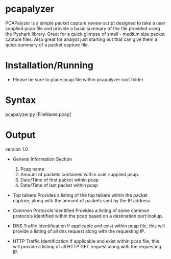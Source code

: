 # pcapalyzer

PCAPalyzer is a simple packet capture review script designed to take a user supplied pcap file and provide a basic summary of the file provided using the Pyshark library. Great for a quick glimpse of small - medium size packet capture files. Also great for analyst just starting out that can give them a quick summary of a packet capture file.  

# Installation/Running

- Please be sure to place pcap file within pcapalyzer root folder.

# Syntax

pcapalyzer.py [FileName.pcap]


# Output

version 1.0
- General Information Section
  1. Pcap name
  2. Amount of packets contained within user supplied pcap.
  3. Date/Time of first packet within pcap
  4. Date/Time of last packet within pcap
  
- Top talkers
  Provides a listing of the top talkers within the packet capture, along with the amount of packets sent by the IP address.
  
- Common Protocols Identified
  Provides a listing of some common protocols identified within the pcap based on a destination port lookup.
  
- DNS Traffic Identification
  If applicable and exist within pcap file, this will provide a listing of all dns request along with the requesting IP.
  
- HTTP Traffic Identification
  If applicable and exist within pcap file, this will provide a listing of all HTTP GET request along with the requesting IP.

  


